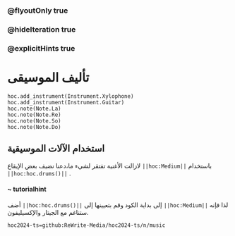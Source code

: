 ### @flyoutOnly true
### @hideIteration true
### @explicitHints true

# تأليف الموسيقى

```python-template
hoc.add_instrument(Instrument.Xylophone)
hoc.add_instrument(Instrument.Guitar)
hoc.note(Note.La)
hoc.note(Note.Re)
hoc.note(Note.So)
hoc.note(Note.Do)
```

## استخدام الآلات الموسيقية
لازالت الأغنية تفتقر لشيء ما،دعنا نضيف بعض الإيقاع ``||hoc:Medium||`` باستخدام ``||hoc:hoc.drums()||`` .

#### ~ tutorialhint
أضف ``||hoc:hoc.drums()||`` إلى بداية الكود وقم بتعيينها إلى ``||hoc:Medium||`` لذا فإنه ستناغم مع الجيتار والإكسيليفون.


```package
hoc2024-ts=github:ReWrite-Media/hoc2024-ts/n/music
```